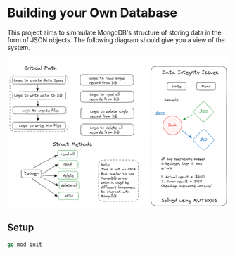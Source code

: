 # Building your Own Database

This project aims to simmulate MongoDB's structure of storing data 
in the form of JSON objects. The following diagram should give 
you a view of the system.

![Diagram](./diagram.png)

## Setup 
```go
go mod init
```
